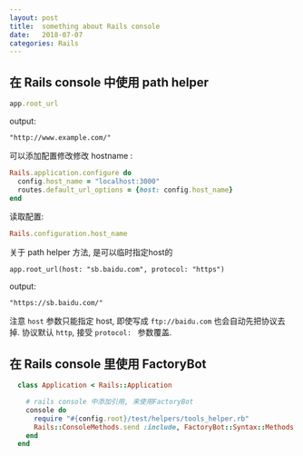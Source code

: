 ```yaml
---
layout: post
title:  something about Rails console  
date:   2018-07-07
categories: Rails
---
```


## 在 Rails console 中使用 path helper

```ruby
app.root_url
```

output:

```shell
"http://www.example.com/"
```

可以添加配置修改修改 hostname :

```ruby
Rails.application.configure do
  config.host_name = "localhost:3000"
  routes.default_url_options = {host: config.host_name}
end
```

读取配置:

```ruby
Rails.configuration.host_name
```

关于 path helper 方法, 是可以临时指定host的

```shell
app.root_url(host: "sb.baidu.com", protocol: "https")
```

output:

```shell
"https://sb.baidu.com/"
```

注意 `host` 参数只能指定 host, 即使写成 `ftp://baidu.com` 也会自动先把协议去掉. 协议默认 `http`, 接受 `protocol: ` 参数覆盖.


## 在 Rails console 里使用 FactoryBot

```ruby
  class Application < Rails::Application

    # rails console 中添加引用, 来使用FactoryBot
    console do
      require "#{config.root}/test/helpers/tools_helper.rb"
      Rails::ConsoleMethods.send :include, FactoryBot::Syntax::Methods
    end
  end
```